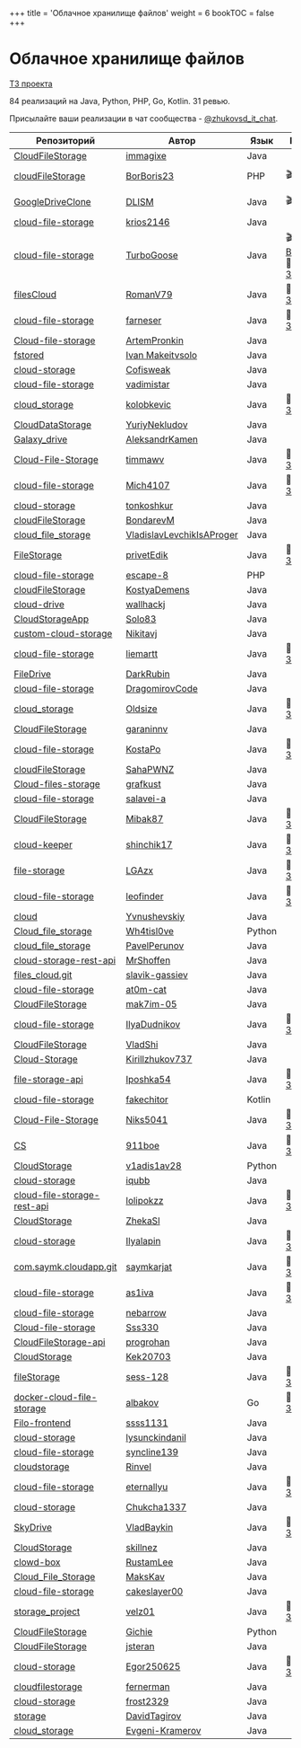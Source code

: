 +++
title = 'Облачное хранилище файлов'
weight = 6
bookTOC = false
+++

# Облачное хранилище файлов

[ТЗ проекта](../projects/cloud-file-storage.md)

84 реализаций на Java, Python, PHP, Go, Kotlin. 31 ревью.

Присылайте ваши реализации в чат сообщества - [@zhukovsd_it_chat](https://t.me/zhukovsd_it_chat).

| Репозиторий | Автор | Язык | Ревью | Автор ревью |
|-------------|-------|------|-------|-------------|
| [CloudFileStorage](https://github.com/immagixe/CloudFileStorage) | [immagixe](https://github.com/immagixe) | Java |  |  |
| [cloudFileStorage](https://github.com/BorBoris23/cloudFileStorage) | [BorBoris23](https://github.com/BorBoris23) | PHP | 🎬 [Видео](https://www.youtube.com/watch?v=OVXmQifkexA) | Сергей [@zhukovsd](https://t.me/zhukovsd) |
| [GoogleDriveClone](https://github.com/DLISM/GoogleDriveClone) | [DLISM](https://github.com/DLISM) | Java | 🎬 [Видео](https://t.me/zhukovsd_it_chat/6767) | Сергей [@zhukovsd](https://t.me/zhukovsd) |
| [cloud-file-storage](https://github.com/krios2146/cloud-file-storage) | [krios2146](https://github.com/krios2146) | Java |  |  |
| [cloud-file-storage](https://github.com/TurboGoose/cloud-file-storage) | [TurboGoose](https://github.com/TurboGoose) | Java | 🎬 [Видео](https://t.me/zhukovsd_it_chat/36625), 📝 [Заметки](https://gist.github.com/zhukovsd/2289c7861de6610b7931ff9335a906f9) | Сергей [@zhukovsd](https://t.me/zhukovsd) |
| [filesCloud](https://github.com/RomanV79/filesCloud) | [RomanV79](https://github.com/RomanV79) | Java | 📝 [Заметки](https://gist.github.com/zhukovsd/f1e630b6dcc430762fa28bd74b0a078d) | Сергей [@zhukovsd](https://t.me/zhukovsd) |
| [cloud-file-storage](https://github.com/farneser/cloud-file-storage) | [farneser](https://github.com/farneser) | Java | 📝 [Заметки](https://gist.github.com/zhukovsd/662af182fa511b5db31702bd2ac2e934) | Владимир [@krios2146](https://t.me/krios2146) |
| [Cloud-file-storage](https://github.com/ArtemPronkin/Cloud-file-storage) | [ArtemPronkin](https://github.com/ArtemPronkin) | Java |  |  |
| [fstored](https://github.com/makeitvsolo/fstored) | [Ivan Makeitvsolo](https://github.com/makeitvsolo) | Java |  |  |
| [cloud-storage](https://github.com/Cofisweak/cloud-storage) | [Cofisweak](https://github.com/Cofisweak) | Java |  |  |
| [cloud-file-storage](https://github.com/vadimistar/cloud-file-storage) | [vadimistar](https://github.com/vadimistar) | Java |  |  |
| [cloud_storage](https://github.com/kolobkevic/cloud_storage) | [kolobkevic](https://github.com/kolobkevic) | Java | 📝 [Заметки](https://gist.github.com/Asenim/fba405ca591617fc5599508c61e895a9) | Илья [@coderilya](https://t.me/coderilya) |
| [CloudDataStorage](https://github.com/YuriyNekludov/CloudDataStorage) | [YuriyNekludov](https://github.com/YuriyNekludov) | Java |  |  |
| [Galaxy_drive](https://github.com/AleksandrKamen/Galaxy_drive) | [AleksandrKamen](https://github.com/AleksandrKamen) | Java |  |  |
| [Cloud-File-Storage](https://github.com/timmawv/Cloud-File-Storage) | [timmawv](https://github.com/timmawv) | Java | 📝 [Заметки](https://gist.github.com/Asenim/7b89de0d3d4d9fea65974d367beda354) | Илья [@coderilya](https://t.me/coderilya) |
| [cloud-file-storage](https://github.com/Mich4107/cloud-file-storage) | [Mich4107](https://github.com/Mich4107) | Java | 📝 [Заметки](https://gist.github.com/Asenim/7209eb8846aef46d4efe8d0d009d1030) | Иван [@makeitvsolo](https://t.me/makeitvsolo) |
| [cloud-storage](https://github.com/tonkoshkur/cloud-storage) | [tonkoshkur](https://github.com/tonkoshkur) | Java |  |  |
| [cloudFileStorage](https://github.com/BondarevM/cloudFileStorage) | [BondarevM](https://github.com/BondarevM) | Java |  |  |
| [cloud_file_storage](https://github.com/VladislavLevchikIsAProger/cloud_file_storage) | [VladislavLevchikIsAProger](https://github.com/VladislavLevchikIsAProger) | Java |  |  |
| [FileStorage](https://github.com/privetEdik/FileStorage) | [privetEdik](https://github.com/privetEdik) | Java | 📝 [Заметки](https://gist.github.com/krios2146/abfa398f9a3d55fcc7bbe899af164ae3) | Владимир [@krios2146](https://t.me/krios2146) |
| [cloud-file-storage](https://github.com/escape-8/cloud-file-storage) | [escape-8](https://github.com/escape-8) | PHP |  |  |
| [cloudFileStorage](https://github.com/KostyaDemens/cloudFileStorage) | [KostyaDemens](https://github.com/KostyaDemens) | Java |  |  |
| [cloud-drive](https://github.com/wallhackj/cloud-drive) | [wallhackj](https://github.com/wallhackj) | Java |  |  |
| [CloudStorageApp](https://github.com/Solo83/CloudStorageApp) | [Solo83](https://github.com/Solo83) | Java |  |  |
| [custom-cloud-storage](https://github.com/Nikitavj/custom-cloud-storage) | [Nikitavj](https://github.com/Nikitavj) | Java |  |  |
| [cloud-file-storage](https://github.com/liemartt/cloud-file-storage) | [liemartt](https://github.com/liemartt) | Java | 📝 [Заметки](https://gist.github.com/krios2146/1b862c67a6d284bf81848cd48c2b8ff8) | Владимир [@krios2146](https://t.me/krios2146) |
| [FileDrive](https://github.com/DarkRubin/FileDrive) | [DarkRubin](https://github.com/DarkRubin) | Java |  |  |
| [cloud-file-storage](https://github.com/DragomirovCode/cloud-file-storage) | [DragomirovCode](https://github.com/DragomirovCode) | Java |  |  |
| [cloud_storage](https://github.com/Oldsize/cloud_storage) | [Oldsize](https://github.com/Oldsize) | Java | 📝 [Заметки](https://gist.github.com/DarkRubin/a47cb7e657b71e3b5076a4b23cdcb99b) | Вадим [@oneQwerty2](https://t.me/oneQwerty2) |
| [CloudFileStorage](https://github.com/garaninnv/CloudFileStorage) | [garaninnv](https://github.com/garaninnv) | Java |  |  |
| [cloud-file-storage](https://github.com/KostaPo/cloud-file-storage) | [KostaPo](https://github.com/KostaPo) | Java | 📝 [Заметки](https://gist.github.com/Asenim/2d1db5f72724483af767c0974d5a9f03) | Евгений [@solid_jdk](https://t.me/solid_jdk) |
| [cloudFileStorage](https://github.com/SahaPWNZ/cloudFileStorage) | [SahaPWNZ](https://github.com/SahaPWNZ) | Java |  |  |
| [Cloud-files-storage](https://github.com/grafkust/Cloud-files-storage) | [grafkust](https://github.com/grafkust) | Java |  |  |
| [cloud-file-storage](https://github.com/salavei-a/cloud-file-storage) | [salavei-a](https://github.com/salavei-a) | Java |  |  |
| [CloudFileStorage](https://github.com/Mibak87/CloudFileStorage) | [Mibak87](https://github.com/Mibak87) | Java | 📝 [Заметки](https://gist.github.com/Asenim/81b00010952c11352b749169715ae099) | Евгений [@solid_jdk](https://t.me/solid_jdk) |
| [cloud-keeper](https://github.com/shinchik17/cloud-keeper) | [shinchik17](https://github.com/shinchik17) | Java | 📝 [Заметки](https://gist.github.com/OlegTihii/14e897164246e736ffb493c9cf09ecc5) | Евгений [@solid_jdk](https://t.me/solid_jdk) |
| [file-storage](https://github.com/LGAzx/file-storage) | [LGAzx](https://github.com/LGAzx) | Java | 📝 [Заметки](https://gist.github.com/DarkRubin/a7e79ffdb0c4e326e90caacf7e7804ac) | Вадим [@oneQwerty2](https://t.me/oneQwerty2) |
| [cloud-file-storage](https://github.com/leofinder/cloud-file-storage) | [leofinder](https://github.com/leofinder) | Java | 📝 [Заметки](https://gist.github.com/OlegTihii/e3b3010de9bfc1b73b1c07240de36489) | Вадим [@oneQwerty2](https://t.me/oneQwerty2) |
| [cloud](https://github.com/Yvnushevskiy/cloud) | [Yvnushevskiy](https://github.com/Yvnushevskiy) | Java |  |  |
| [Cloud_file_storage](https://github.com/Wh4tisl0ve/Cloud_file_storage) | [Wh4tisl0ve](https://github.com/Wh4tisl0ve) | Python |  |  |
| [cloud_file_storage](https://github.com/PavelPerunov/cloud_file_storage) | [PavelPerunov](https://github.com/PavelPerunov) | Java |  |  |
| [cloud-storage-rest-api](https://github.com/MrShoffen/cloud-storage-rest-api) | [MrShoffen](https://github.com/MrShoffen) | Java |  |  |
| [files_cloud.git](https://github.com/slavik-gassiev/files_cloud.git) | [slavik-gassiev](https://github.com/slavik-gassiev) | Java |  |  |
| [cloud-file-storage](https://github.com/at0m-cat/cloud-file-storage) | [at0m-cat](https://github.com/at0m-cat) | Java |  |  |
| [CloudFileStorage](https://github.com/mak7im-05/CloudFileStorage) | [mak7im-05](https://github.com/mak7im-05) | Java |  |  |
| [cloud-file-storage](https://github.com/IlyaDudnikov/cloud-file-storage) | [IlyaDudnikov](https://github.com/IlyaDudnikov) | Java | 📝 [Заметки](https://gist.github.com/OlegTihii/65cab1bedcace799073316067a30c25f) | Вадим [@oneQwerty2](https://t.me/oneQwerty2) |
| [CloudFileStorage](https://github.com/VladShi/CloudFileStorage) | [VladShi](https://github.com/VladShi) | Java |  |  |
| [Cloud-Storage](https://github.com/Kirillzhukov737/Cloud-Storage) | [Kirillzhukov737](https://github.com/Kirillzhukov737) | Java |  |  |
| [file-storage-api](https://github.com/Iposhka54/file-storage-api) | [Iposhka54](https://github.com/Iposhka54) | Java | 📝 [Заметки](https://gist.github.com/DarkRubin/b5aec4ef62a272ba1941ca87329d1050) | Вадим [@oneQwerty2](https://t.me/oneQwerty2) |
| [cloud-file-storage](https://github.com/fakechitor/cloud-file-storage) | [fakechitor](https://github.com/fakechitor) | Kotlin |  |  |
| [Cloud-File-Storage](https://github.com/Niks5041/Cloud-File-Storage) | [Niks5041](https://github.com/Niks5041) | Java | 📝 [Заметки](https://gist.github.com/DarkRubin/37368fa3c7cfcd77cef5304981ad151c) | Вадим [@oneQwerty2](https://t.me/oneQwerty2) |
| [CS](https://github.com/911boe/CS) | [911boe](https://github.com/911boe) | Java | 📝 [Заметки](https://gist.github.com/DarkRubin/97438d8b9eb3d9527049566b16298b2e) | Вадим [@oneQwerty2](https://t.me/oneQwerty2) |
| [CloudStorage](https://github.com/v1adis1av28/CloudStorage) | [v1adis1av28](https://github.com/v1adis1av28) | Python |  |  |
| [cloud-storage](https://github.com/iqubb/cloud-storage) | [iqubb](https://github.com/iqubb) | Java |  |  |
| [cloud-file-storage-rest-api](https://github.com/lolipokzz/cloud-file-storage-rest-api) | [lolipokzz](https://github.com/lolipokzz) | Java | 📝 [Заметки](https://gist.github.com/DarkRubin/15de5001f01ca72e661aa5c33aac0bff) | Вадим [@oneQwerty2](https://t.me/oneQwerty2) |
| [CloudStorage](https://github.com/ZhekaSl/CloudStorage) | [ZhekaSl](https://github.com/ZhekaSl) | Java |  |  |
| [cloud-storage](https://github.com/Ilyalapin/cloud-storage) | [Ilyalapin](https://github.com/Ilyalapin) | Java | 📝 [Заметки](https://github.com/ArtemPronkin/review/blob/main/lapin/cloud_storage/review.md) | Артем [@pronkin_artem](https://t.me/pronkin_artem) |
| [com.saymk.cloudapp.git](https://github.com/saymkarjat/com.saymk.cloudapp) | [saymkarjat](https://github.com/saymkarjat) | Java | 📝 [Заметки](https://gist.github.com/DarkRubin/9070a1a15d5e5d22833b17e863fdaa78) | Вадим [@oneQwerty2](https://t.me/oneQwerty2) |
| [cloud-file-storage](https://github.com/as1iva/cloud-file-storage) | [as1iva](https://github.com/as1iva) | Java | 📝 [Заметки](https://github.com/evg-rdm-reviews/project-reviews/blob/master/cloud-storage/REVIEW_9%2C1e-31.md) | Евгений [@solid_jdk](https://t.me/solid_jdk) |
| [cloud-file-storage](https://github.com/nebarrow/cloud-file-storage) | [nebarrow](https://github.com/nebarrow) | Java |  |  |
| [Cloud-file-storage](https://github.com/Sss330/Cloud-file-storage) | [Sss330](https://github.com/Sss330) | Java |  |  |
| [CloudFileStorage-api](https://github.com/progrohan/CloudFileStorage-api) | [progrohan](https://github.com/progrohan) | Java |  |  |
| [CloudStorage](https://github.com/Kek20703/CloudStorage) | [Kek20703](https://github.com/Kek20703) | Java |  |  |
| [fileStorage](https://github.com/sess-128/fileStorage) | [sess-128](https://github.com/sess-128) | Java | 📝 [Заметки](https://gist.github.com/DarkRubin/5458484267020dcd0c35d949bc8715b2) | Вадим [@oneQwerty2](https://t.me/oneQwerty2) |
| [docker-cloud-file-storage](https://github.com/albakov/docker-cloud-file-storage) | [albakov](https://github.com/albakov) | Go | 📝 [Заметки](https://gist.github.com/OlegTihii/2908f1799318aba4f8bcc64f07fe84f7) | Юра [@yosakohf](https://t.me/yosakohf) |
| [Filo-frontend](https://github.com/ssss1131/Filo-frontend) | [ssss1131](https://github.com/ssss1131) | Java |  |  |
| [cloud-storage](https://github.com/lysunckindanil/cloud-storage) | [lysunckindanil](https://github.com/lysunckindanil) | Java |  |  |
| [cloud-file-storage](https://github.com/syncline139/cloud-file-storage) | [syncline139](https://github.com/syncline139) | Java |  |  |
| [cloudstorage](https://github.com/Rinvel/cloudstorage) | [Rinvel](https://github.com/Rinvel) | Java |  |  |
| [cloud-file-storage](https://github.com/eternallyu/cloud-file-storage) | [eternallyu](https://github.com/eternallyu) | Java | 📝 [Заметки](https://gist.github.com/DarkRubin/8a547f1c22f9cc9ca245811d4156a5a0) | Вадим [@oneQwerty2](https://t.me/oneQwerty2) |
| [cloud-storage](https://github.com/Chukcha1337/cloud-storage) | [Chukcha1337](https://github.com/Chukcha1337) | Java |  |  |
| [SkyDrive](https://github.com/VladBaykin/SkyDrive) | [VladBaykin](https://github.com/VladBaykin) | Java | 📝 [Заметки](https://gist.github.com/SahaPWNZ/28a14631572ba6b26021b08514be6840) | Александр [@sahapwnz](https://t.me/sahapwnz) |
| [CloudStorage](https://github.com/skillnez/CloudStorage) | [skillnez](https://github.com/skillnez) | Java |  |  |
| [clowd-box](https://github.com/RustamLee/clowd-box) | [RustamLee](https://github.com/RustamLee) | Java |  |  |
| [Cloud_File_Storage](https://github.com/MaksKav/Cloud_File_Storage) | [MaksKav](https://github.com/MaksKav) | Java |  |  |
| [cloud-file-storage](https://github.com/cakeslayer00/cloud-file-storage) | [cakeslayer00](https://github.com/cakeslayer00) | Java |  |  |
| [storage_project](https://github.com/velz01/storage_project) | [velz01](https://github.com/velz01) | Java | 📝 [Заметки](https://gist.github.com/SahaPWNZ/7659d3a07e6afd165f7bb4c5db1df748) | Александр [@sahapwnz](https://t.me/sahapwnz) |
| [CloudFileStorage](https://github.com/Gichie/CloudFileStorage) | [Gichie](https://github.com/Gichie) | Python |  |  |
| [CloudFileStorage](https://github.com/jsteran/CloudFileStorage) | [jsteran](https://github.com/jsteran) | Java |  |  |
| [cloud-storage](https://github.com/Egor250625/cloud-storage) | [Egor250625](https://github.com/Egor250625) | Java | 📝 [Заметки](https://gist.github.com/OlegTihii/bdf9ef630cb94ad016cfb63875ccfc74) | Иван [@makeitvsolo](https://t.me/makeitvsolo) |
| [cloudfilestorage](https://github.com/fernerman/cloudfilestorage) | [fernerman](https://github.com/fernerman) | Java |  |  |
| [cloud-storage](https://github.com/frost2329/cloud-storage) | [frost2329](https://github.com/frost2329) | Java |  |  |
| [storage](https://github.com/DavidTagirov/storage) | [DavidTagirov](https://github.com/DavidTagirov) | Java |  |  |
| [cloud_storage](https://github.com/Evgeni-Kramerov/cloud_storage) | [Evgeni-Kramerov](https://github.com/Evgeni-Kramerov) | Java |  |  |
